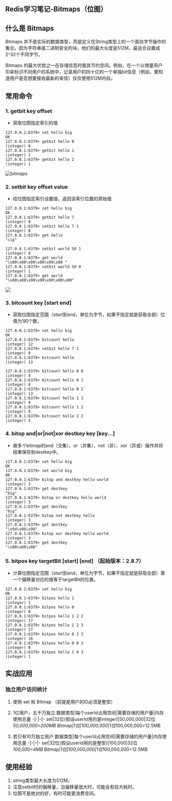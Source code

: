Redis学习笔记-Bitmaps（位图）
---

## 什么是 Bitmaps
Bitmaps 并不是实际的数据类型，而是定义在String类型上的一个面向字节操作的集合。因为字符串是二进制安全的块，他们的最大长度是512M，最适合设置成2^32个不同字节。

Bitmaps 的最大优势之一在存储信息时极其节约空间。例如，在一个以增量用户ID来标识不同用户的系统中，记录用户的四十亿的一个单独bit信息（例如，要知道用户是否想要接收最新的来信）仅仅使用512M内存。

## 常用命令

### 1. getbit key offset
* 获取位图指定索引的值
```
127.0.0.1:6379> set hello big
OK
127.0.0.1:6379> getbit hello 0
(integer) 0
127.0.0.1:6379> getbit hello 1
(integer) 1
127.0.0.1:6379> getbit hello 2
(integer) 1
```

![bitmaps](http://md.ws65535.top/xsj/2018_7_9_973456235-5ac9f1839bda7_articlex.jpg)

### 2. setbit key offset value
* 给位图指定索引设置值，返回该索引位置的原始值

```
127.0.0.1:6379> set hello big
OK
127.0.0.1:6379> getbit hello 7
(integer) 0
127.0.0.1:6379> setbit hello 7 1
(integer) 0
127.0.0.1:6379> get hello
"cig"

127.0.0.1:6379> setbit world 50 1
(integer) 0
127.0.0.1:6379> get world
"\x00\x00\x00\x00\x00\x00 "
127.0.0.1:6379> setbit world 50 0
(integer) 1
127.0.0.1:6379> get world
"\x00\x00\x00\x00\x00\x00\x00"
```
![](http://md.ws65535.top/xsj/2018_7_9_1240966541-5ac9f77d35855_articlex.jpg)

### 3. bitcount key [start end]
* 获取位图指定范围（start到end，单位为字节，如果不指定就是获取全部）位值为1的个数。

```
127.0.0.1:6379> set hello big
OK
127.0.0.1:6379> bitcount hello
(integer) 12
127.0.0.1:6379> setbit hello 7 1
(integer) 0
127.0.0.1:6379> bitcount hello
(integer) 13

127.0.0.1:6379> bitcount hello 0 0
(integer) 4
127.0.0.1:6379> bitcount hello 0 1
(integer) 8
127.0.0.1:6379> bitcount hello 0 2
(integer) 13
127.0.0.1:6379> bitcount hello 1 1
(integer) 4
127.0.0.1:6379> bitcount hello 1 2
(integer) 9
127.0.0.1:6379> bitcount hello 2 2
(integer) 5
```
### 4. bitop and|or|not|xor destkey key [key...]
* 做多个bitmap的and（交集）、or（并集）、not（非）、xor（异或）操作并将结果保存到destkey中。
```
127.0.0.1:6379> set hello big
OK
127.0.0.1:6379> set world big
OK
127.0.0.1:6379> bitop and destkey hello world
(integer) 3
127.0.0.1:6379> get destkey
"big"
127.0.0.1:6379> bitop or destkey hello world
(integer) 3
127.0.0.1:6379> get destkey
"big"
127.0.0.1:6379> bitop not destkey hello
(integer) 3
127.0.0.1:6379> get destkey
"\x9d\x96\x98"
127.0.0.1:6379> bitop xor destkey hello world
(integer) 3
127.0.0.1:6379> get destkey
"\x00\x00\x00"
```

### 5. bitpos key targetBit [start] [end] （起始版本：2.8.7）
* 计算位图指定范围（start到end，单位为字节，如果不指定就是获取全部）第一个偏移量对应的值等于targetBit的位置。
```
127.0.0.1:6379> set hello big
OK
127.0.0.1:6379> bitpos hello 1
(integer) 1
127.0.0.1:6379> bitpos hello 0
(integer) 0
127.0.0.1:6379> bitpos hello 1 2 2
(integer) 17
127.0.0.1:6379> bitpos hello 1 2 3
(integer) 17
127.0.0.1:6379> bitpos hello 0 2 3
(integer) 16
127.0.0.1:6379> bitpos hello 0 0 3
(integer) 0
127.0.0.1:6379> bitpos hello 1 0 3
(integer) 1
```

## 实战应用
### 独立用户访问统计
1. 使用 set 和 Bitmap （前提是用户的ID必须是整型）
2. 1亿用户，五千万独立
数据类型|每个userId占用空间|需要存储的用户量|内存使用总量
-|-|-|-
set|32位(假设userId用的是integer)|50,000,000|32位*50,000,000=200MB
Bitmap|1位|100,000,000|1位*100,000,000=12.5MB

3. 若只有10万独立用户
数据类型|每个userId占用空间|需要存储的用户量|内存使用总量
-|-|-|-
set|32位(假设userId用的是整型)|100,000|32位*100,000=4MB
Bitmap|1位|100,000,000|1位*100,000,000=12.5MB

## 使用经验
1. string类型最大长度为512M。
2. 注意setbit时的偏移量，当偏移量很大时，可能会有较大耗时。
3. 位图不是绝对的好，有时可能更浪费空间。